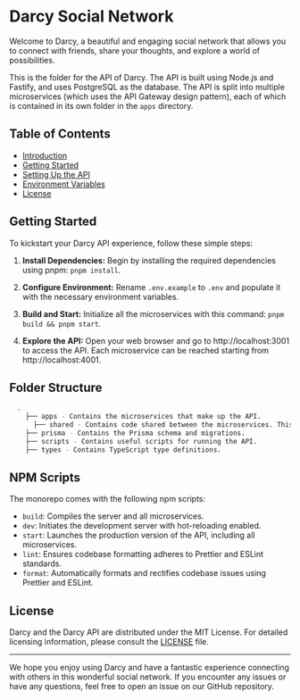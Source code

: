 # Darcy Social Network

Welcome to Darcy, a beautiful and engaging social network that allows you to connect with friends, share your thoughts, and explore a world of possibilities.

This is the folder for the API of Darcy. The API is built using Node.js and Fastify, and uses PostgreSQL as the database. The API is split into multiple microservices (which uses the API Gateway design pattern), each of which is contained in its own folder in the `apps` directory.

## Table of Contents

- [Introduction](#darcy-social-network)
- [Getting Started](#getting-started)
- [Setting Up the API](#setting-up-the-api)
- [Environment Variables](#environment-variables)
- [License](#license)

## Getting Started

To kickstart your Darcy API experience, follow these simple steps:

1. **Install Dependencies:** Begin by installing the required dependencies using pnpm: `pnpm install`.

2. **Configure Environment:** Rename `.env.example` to `.env` and populate it with the necessary environment variables.

3. **Build and Start:** Initialize all the microservices with this command: `pnpm build && pnpm start`.

4. **Explore the API:** Open your web browser and go to http://localhost:3001 to access the API. Each microservice can be reached starting from http://localhost:4001.


## Folder Structure

```bash
  .
    ├── apps - Contains the microservices that make up the API.
      ├── shared - Contains code shared between the microservices. This includes the Prisma client, JWT functions, and more.
    ├── prisma - Contains the Prisma schema and migrations.
    ├── scripts - Contains useful scripts for running the API.
    ├── types - Contains TypeScript type definitions.
```

## NPM Scripts

The monorepo comes with the following npm scripts:

- `build`: Compiles the server and all microservices.
- `dev`: Initiates the development server with hot-reloading enabled.
- `start`: Launches the production version of the API, including all microservices.
- `lint`: Ensures codebase formatting adheres to Prettier and ESLint standards.
- `format`: Automatically formats and rectifies codebase issues using Prettier and ESLint.

## License

Darcy and the Darcy API are distributed under the MIT License. For detailed licensing information, please consult the [LICENSE](LICENSE) file.

---

We hope you enjoy using Darcy and have a fantastic experience connecting with others in this wonderful social network. If you encounter any issues or have any questions, feel free to open an issue on our GitHub repository.
